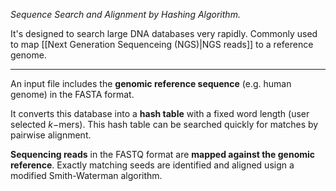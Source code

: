 *Sequence Search and Alignment by Hashing Algorithm.* 

It's designed to search large DNA databases very rapidly. Commonly used to map [[Next Generation Sequenceing (NGS)|NGS reads]] to a reference genome.

---

An input file includes the **genomic reference sequence** (e.g. human genome) in the FASTA format.

It converts this database into a **hash table** with a fixed word length (user selected $k-$mers). This hash table can be searched quickly for matches by pairwise alignment.

**Sequencing reads** in the FASTQ format are **mapped against the genomic reference**. Exactly matching seeds are identified and aligned usign a modified Smith-Waterman algorithm.